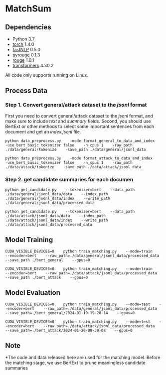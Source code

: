 # MatchSum

## Dependencies
- Python 3.7
- [torch](https://github.com/pytorch/pytorch) 1.4.0
- [fastNLP](https://github.com/fastnlp/fastNLP) 0.5.0
- [pyrouge](https://github.com/bheinzerling/pyrouge) 0.1.3
- [rouge](https://github.com/pltrdy/rouge) 1.0.1
- [transformers](https://github.com/huggingface/transformers) 4.30.2

	
All code only supports running on Linux.

## Process Data

### Step 1. Convert general/attack dataset to the *jsonl* format
First you need to convert general/attack dataset to the *jsonl* format, and make sure to include *text* and *summary* fields. Second, you should use BertExt or other methods to select some important sentences from each document and get an *index.jsonl* file.
```
python data_preprocess.py    -mode format_general_to_data_and_index    -use_bert_basic_tokenizer false    -n_cpus 1    -raw_path ./data/general/tokenize    -save_path ./data/general/jsonl_data 
```
```
python data_preprocess.py    -mode format_attack_to_data_and_index    -use_bert_basic_tokenizer false    -n_cpus 1    -raw_path ./data/attack/tokenize    -save_path ./data/attack/jsonl_data 
```


### Step 2. get candidate summaries for each documen
```
python get_candidate.py    --tokenizer=bert    --data_path ./data/general/jsonl_data/data    --index_path ./data/general/jsonl_data/index    --write_path ./data/general/jsonl_data/processed_data
```
```
python get_candidate.py    --tokenizer=bert    --data_path ./data/attack/jsonl_data/data    --index_path ./data/attack/jsonl_data/index    --write_path ./data/attack/jsonl_data/processed_data
```
## Model Training
```
CUDA_VISIBLE_DEVICES=0    python train_matching.py    --mode=train    --encoder=bert    --raw_path=./data/general/jsonl_data/processed_data    --save_path ./bert_general    --gpus=0
```
```
CUDA_VISIBLE_DEVICES=0    python train_matching.py    --mode=train    --encoder=bert    --raw_path=./data/attack/jsonl_data/processed_data    --save_path ./bert_attack    --gpus=0
```
## Model Evaluation
```
CUDA_VISIBLE_DEVICES=0    python train_matching.py    --mode=test    --encoder=bert    --raw_path=./data/general/jsonl_data/processed_data    --save_path=./bert_general/2024-01-19-19-28-14    --gpus=0
```
```
CUDA_VISIBLE_DEVICES=0    python train_matching.py    --mode=test    --encoder=bert    --raw_path=./data/attack/jsonl_data/processed_data    --save_path=./bert_attack/2024-01-20-08-30-08    --gpus=0
```
## Note
*The code and data released here are used for the matching model. Before the matching stage, we use BertExt to prune meaningless candidate summaries

